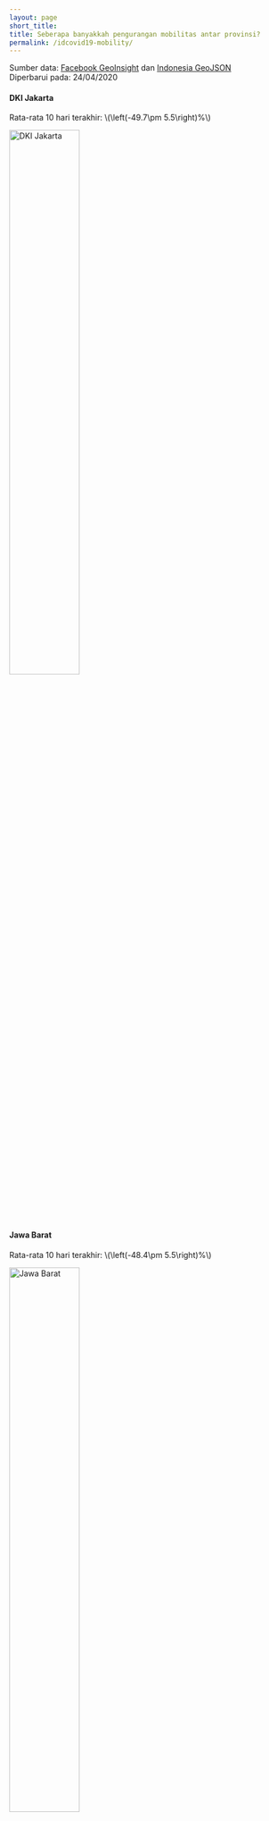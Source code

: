 ```yaml
---
layout: page
short_title:
title: Seberapa banyakkah pengurangan mobilitas antar provinsi?
permalink: /idcovid19-mobility/
---
```


Sumber data: [Facebook GeoInsight](https://www.facebook.com/geoinsights-portal/) dan [Indonesia GeoJSON](https://github.com/superpikar/indonesia-geojson) <br/>
Diperbarui pada: 24/04/2020<br/>

#### DKI Jakarta

Rata-rata 10 hari terakhir: \\(\left(-49.7\pm 5.5\right)\%\\)

<img title="DKI Jakarta" src="{{ site.baseurl }}/assets/idcovid19-mobility/antar-provinsi_dari_dki_jakarta.png" width="50%"/>

#### Jawa Barat

Rata-rata 10 hari terakhir: \\(\left(-48.4\pm 5.5\right)\%\\)

<img title="Jawa Barat" src="{{ site.baseurl }}/assets/idcovid19-mobility/antar-provinsi_dari_jawa_barat.png" width="50%"/>

#### Jawa Timur

Rata-rata 10 hari terakhir: \\(\left(-12.0\pm 10.9\right)\%\\)

<img title="Jawa Timur" src="{{ site.baseurl }}/assets/idcovid19-mobility/antar-provinsi_dari_jawa_timur.png" width="50%"/>

#### Sulawesi Selatan

Rata-rata 10 hari terakhir: \\(\left(-45.4\pm 10.5\right)\%\\)

<img title="Sulawesi Selatan" src="{{ site.baseurl }}/assets/idcovid19-mobility/antar-provinsi_dari_sulawesi_selatan.png" width="50%"/>

#### Jawa Tengah

Rata-rata 10 hari terakhir: \\(\left(-28.4\pm 8.4\right)\%\\)

<img title="Jawa Tengah" src="{{ site.baseurl }}/assets/idcovid19-mobility/antar-provinsi_dari_jawa_tengah.png" width="50%"/>

